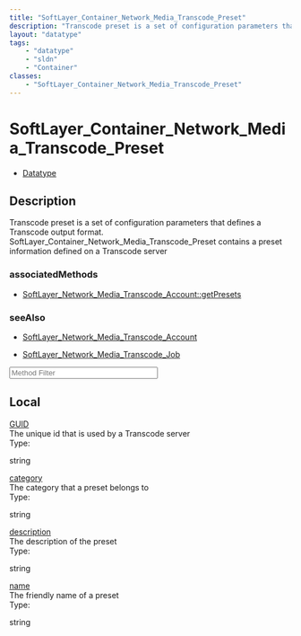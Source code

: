 ```yaml
---
title: "SoftLayer_Container_Network_Media_Transcode_Preset"
description: "Transcode preset is a set of configuration parameters that defines a Transcode output format. SoftLayer_Container_Networ... "
layout: "datatype"
tags:
    - "datatype"
    - "sldn"
    - "Container"
classes:
    - "SoftLayer_Container_Network_Media_Transcode_Preset"
---
```


# SoftLayer_Container_Network_Media_Transcode_Preset
<div id='service-datatype'>
    <ul id='sldn-reference-tabs'>
        <li id='datatype'> <a href='/reference/datatypes/SoftLayer_Container_Network_Media_Transcode_Preset' >Datatype</a></li>
    </ul>
</div>

## Description 
Transcode preset is a set of configuration parameters that defines a Transcode output format. SoftLayer_Container_Network_Media_Transcode_Preset contains a preset information defined on a Transcode server 


### associatedMethods

*  [SoftLayer_Network_Media_Transcode_Account::getPresets](/reference/services/SoftLayer_Network_Media_Transcode_Account/getPresets )



### seeAlso

* [SoftLayer_Network_Media_Transcode_Account](/reference/services/SoftLayer_Network_Media_Transcode_Account )


* [SoftLayer_Network_Media_Transcode_Job](/reference/services/SoftLayer_Network_Media_Transcode_Job )




<!-- Service Filer BEGIN -->
<div class="view-filters">
        <div class="clearfix">
            <div class="search-input-box">
                <input placeholder="Method Filter" onkeyup="titleSearch(inputId='prop-input', divId='properties', elementClass='prop-row')" 
                    type="text" id="prop-input" value="" size="30" maxlength="128" class="form-text">
            </div>
        </div>
</div>
<!-- Service Filer END -->

<div id="properties" class="content">
    <div id="localProperties" class="prop-content" >
        <h2>Local</h2>
                <div class='prop-row views-row'>
            <span class='views-field-title'>
                <a href="#GUID" name=GUID>GUID</a>
            </span>
            <div class='views-field-body'>The unique id that is used by a Transcode server </div>
            <span class="type-label">Type:</span> 
            <div class='type-content'>
                <p>string</p>
            </div>
        </div>
                <div class='prop-row views-row'>
            <span class='views-field-title'>
                <a href="#category" name=category>category</a>
            </span>
            <div class='views-field-body'>The category that a preset belongs to </div>
            <span class="type-label">Type:</span> 
            <div class='type-content'>
                <p>string</p>
            </div>
        </div>
                <div class='prop-row views-row'>
            <span class='views-field-title'>
                <a href="#description" name=description>description</a>
            </span>
            <div class='views-field-body'>The description of the preset </div>
            <span class="type-label">Type:</span> 
            <div class='type-content'>
                <p>string</p>
            </div>
        </div>
                <div class='prop-row views-row'>
            <span class='views-field-title'>
                <a href="#name" name=name>name</a>
            </span>
            <div class='views-field-body'>The friendly name of a preset </div>
            <span class="type-label">Type:</span> 
            <div class='type-content'>
                <p>string</p>
            </div>
        </div>
            </div>
    </div>


